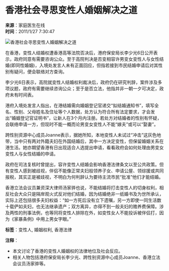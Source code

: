 # 香港社会寻思变性人婚姻解决之道

**来源**：家庭医生在线  
**时间**：2011/1/27 7:30:47

![香港社会寻思变性人婚姻解决之道](http://img.familydoctor.com.cn/cms/20140616/201406161149295817.jpg)

在香港，变性人结婚权遭香港高等法院否决后，港府保安局长李少光6日公开表示，政府同意有需要咨询公众。至于高院判决是否变相容许男变女变性人与女性结婚(即同性婚姻)，入境处发言人未有正面回应，但指若接到市民结婚申请后对其性别有疑问，便会联络对方查询。

李少光6日表示，高院就变性人结婚权利裁决后，政府仍在研究判辞，案件涉及多项议题，政府有需要继续咨询公众；至于是否立法，他指并非一朝一夕可决定，政府未有时间表。

港府入境处发言人指出，在港结婚需向婚姻登记官递交“拟结婚通知书”，填写全名、性别、父母姓名及住址等个人数据，处方认为符合所有法定要求，才会发出“婚姻登记官证明书”，让新人在3个月内注册。若处方对结婚者的性别有怀疑，会联络申请一方，但现时不能一概而论男变女变性人不能“嫁夫”或可以“娶妻”。

跨性别资源中心成员Joanne表示，据她所知，本地变性人未试过“冲击”这灰色地带，当中只有两对外籍夫妇在外国结婚后，其中一方决定变性，但保留婚姻关系在港生活。她亦期望香港有日出现适合人选提出申请，看看政府会如何处理由男变女变性人与女性结婚的申请。

政府在司法复核时曾提出，容许变性人结婚会影响香港法律条文以至公共政策。但有变性人感到被歧视，伴侣不能像正常夫妇般领养子女、申请公屋、领综援或共同报税，其实正是被歧视，不明白为何判辞认为要待主流市民“批准”他们才能结婚。

香港立法会议员兼资深大律师汤家骅也说，不能结婚将打击变性人的切身权利，相反社会大众只是隔岸观火式反对他们结婚，因为结婚绝非一纸婚书及为世所承认，实际上还包括很多夫妇权益：“如一方死后没有立下遗嘱，另一方即使一同生活数十载俨如夫妇，也无法继承遗产；双方离异，亦得不到一般夫妇的赡养费保障。涉及两性的刑事法例，也等同将变性人排除在外，如变性女人不能投诉被伴侣打，因为《家暴条例》中用上男女字眼。”

**标签**：变性人, 婚姻权利, 香港法律

**注释**：  
- 本文讨论了香港的变性人婚姻权的法律地位及社会反应。  
- 相关人物包括港府保安局长李少光、跨性别资源中心成员Joanne、香港立法会议员汤家骅等。